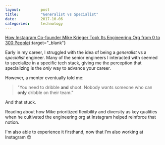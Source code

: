 ```yaml
---
layout:         post
title:          "Generalist vs Specialist"
date:           2017-10-06
categories:     technology
---
```


[How Instagram Co-founder Mike Krieger Took Its Engineering Org from 0 to 300 People](http://firstround.com/review/how-instagram-co-founder-mike-krieger-took-its-engineering-org-from-0-to-300-people/){:target="_blank"}

Early in my career, I struggled with the idea of being a *generalist* vs a *specialist* engineer.  Many of the senior engineers I interacted with seemed to specialize in a specific tech stack, giving me the perception that specializing is the *only* way to advance  your career.

However, a mentor eventually told me:

> "You need to dribble **and** shoot.  Nobody wants someone who can **only** dribble on their team."

And that stuck.

Reading about how Mike prioritized flexibility and diversity as key qualities when he cultivated the engineering org at Instagram helped reinforce that notion.  

I'm also able to experience it firsthand, now that I'm also working at Instagram 😊